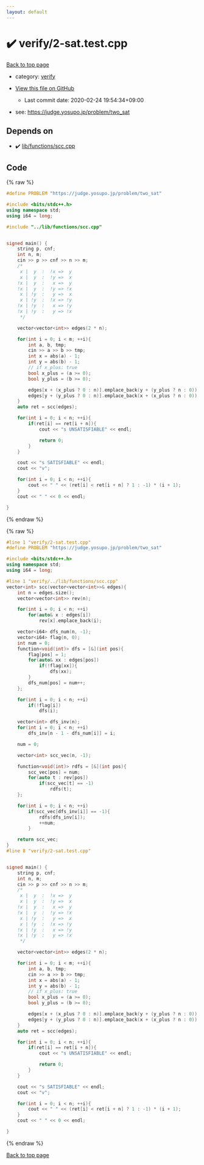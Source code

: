 ```yaml
---
layout: default
---
```


<!-- mathjax config similar to math.stackexchange -->
<script type="text/javascript" async
  src="https://cdnjs.cloudflare.com/ajax/libs/mathjax/2.7.5/MathJax.js?config=TeX-MML-AM_CHTML">
</script>
<script type="text/x-mathjax-config">
  MathJax.Hub.Config({
    TeX: { equationNumbers: { autoNumber: "AMS" }},
    tex2jax: {
      inlineMath: [ ['$','$'] ],
      processEscapes: true
    },
    "HTML-CSS": { matchFontHeight: false },
    displayAlign: "left",
    displayIndent: "2em"
  });
</script>

<script type="text/javascript" src="https://cdnjs.cloudflare.com/ajax/libs/jquery/3.4.1/jquery.min.js"></script>
<script src="https://cdn.jsdelivr.net/npm/jquery-balloon-js@1.1.2/jquery.balloon.min.js" integrity="sha256-ZEYs9VrgAeNuPvs15E39OsyOJaIkXEEt10fzxJ20+2I=" crossorigin="anonymous"></script>
<script type="text/javascript" src="../../assets/js/copy-button.js"></script>
<link rel="stylesheet" href="../../assets/css/copy-button.css" />


# :heavy_check_mark: verify/2-sat.test.cpp

<a href="../../index.html">Back to top page</a>

* category: <a href="../../index.html#e8418d1d706cd73548f9f16f1d55ad6e">verify</a>
* <a href="{{ site.github.repository_url }}/blob/master/verify/2-sat.test.cpp">View this file on GitHub</a>
    - Last commit date: 2020-02-24 19:54:34+09:00


* see: <a href="https://judge.yosupo.jp/problem/two_sat">https://judge.yosupo.jp/problem/two_sat</a>


## Depends on

* :heavy_check_mark: <a href="../../library/lib/functions/scc.cpp.html">lib/functions/scc.cpp</a>


## Code

<a id="unbundled"></a>
{% raw %}
```cpp
#define PROBLEM "https://judge.yosupo.jp/problem/two_sat"

#include <bits/stdc++.h>
using namespace std;
using i64 = long;

#include "../lib/functions/scc.cpp"


signed main() {
    string p, cnf;
    int n, m;
    cin >> p >> cnf >> n >> m;
    /*
     x |  y  :  !x =>  y
     x |  y  :  !y =>  x
    !x |  y  :   x =>  y
    !x |  y  :  !y => !x
     x | !y  :   y =>  x
     x | !y  :  !x => !y
    !x | !y  :   x => !y
    !x | !y  :   y => !x
     */

    vector<vector<int>> edges(2 * n);

    for(int i = 0; i < m; ++i){
        int a, b, tmp;
        cin >> a >> b >> tmp;
        int x = abs(a) - 1;
        int y = abs(b) - 1;
        // if x_plus: true
        bool x_plus = (a >= 0);
        bool y_plus = (b >= 0);

        edges[x + (x_plus ? 0 : n)].emplace_back(y + (y_plus ? n : 0));
        edges[y + (y_plus ? 0 : n)].emplace_back(x + (x_plus ? n : 0));
    }
    auto ret = scc(edges);

    for(int i = 0; i < n; ++i){
        if(ret[i] == ret[i + n]){
            cout << "s UNSATISFIABLE" << endl;

            return 0;
        }
    }

    cout << "s SATISFIABLE" << endl;
    cout << "v";

    for(int i = 0; i < n; ++i){
        cout << " " << (ret[i] < ret[i + n] ? 1 : -1) * (i + 1);
    }
    cout << " " << 0 << endl;

}

```
{% endraw %}

<a id="bundled"></a>
{% raw %}
```cpp
#line 1 "verify/2-sat.test.cpp"
#define PROBLEM "https://judge.yosupo.jp/problem/two_sat"

#include <bits/stdc++.h>
using namespace std;
using i64 = long;

#line 1 "verify/../lib/functions/scc.cpp"
vector<int> scc(vector<vector<int>>& edges){
    int n = edges.size();
    vector<vector<int>> rev(n);

    for(int i = 0; i < n; ++i)
        for(auto& x : edges[i])
            rev[x].emplace_back(i);

    vector<i64> dfs_num(n, -1);
    vector<i64> flag(n, 0);
    int num = 0;
    function<void(int)> dfs = [&](int pos){
        flag[pos] = 1;
        for(auto& xx : edges[pos])
            if(!flag[xx]){
                dfs(xx);
        }
        dfs_num[pos] = num++;
    };

    for(int i = 0; i < n; ++i)
        if(!flag[i])
            dfs(i);

    vector<int> dfs_inv(n);
    for(int i = 0; i < n; ++i)
        dfs_inv[n - 1 - dfs_num[i]] = i;

    num = 0;

    vector<int> scc_vec(n, -1);

    function<void(int)> rdfs = [&](int pos){
        scc_vec[pos] = num;
        for(auto t : rev[pos])
            if(scc_vec[t] == -1)
                rdfs(t);
    };

    for(int i = 0; i < n; ++i)
        if(scc_vec[dfs_inv[i]] == -1){
            rdfs(dfs_inv[i]);
            ++num;
        }

    return scc_vec;
}
#line 8 "verify/2-sat.test.cpp"


signed main() {
    string p, cnf;
    int n, m;
    cin >> p >> cnf >> n >> m;
    /*
     x |  y  :  !x =>  y
     x |  y  :  !y =>  x
    !x |  y  :   x =>  y
    !x |  y  :  !y => !x
     x | !y  :   y =>  x
     x | !y  :  !x => !y
    !x | !y  :   x => !y
    !x | !y  :   y => !x
     */

    vector<vector<int>> edges(2 * n);

    for(int i = 0; i < m; ++i){
        int a, b, tmp;
        cin >> a >> b >> tmp;
        int x = abs(a) - 1;
        int y = abs(b) - 1;
        // if x_plus: true
        bool x_plus = (a >= 0);
        bool y_plus = (b >= 0);

        edges[x + (x_plus ? 0 : n)].emplace_back(y + (y_plus ? n : 0));
        edges[y + (y_plus ? 0 : n)].emplace_back(x + (x_plus ? n : 0));
    }
    auto ret = scc(edges);

    for(int i = 0; i < n; ++i){
        if(ret[i] == ret[i + n]){
            cout << "s UNSATISFIABLE" << endl;

            return 0;
        }
    }

    cout << "s SATISFIABLE" << endl;
    cout << "v";

    for(int i = 0; i < n; ++i){
        cout << " " << (ret[i] < ret[i + n] ? 1 : -1) * (i + 1);
    }
    cout << " " << 0 << endl;

}

```
{% endraw %}

<a href="../../index.html">Back to top page</a>


